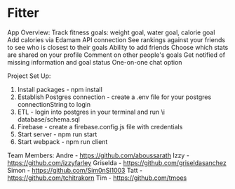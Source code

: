 # Fitter

App Overview:
Track fitness goals: weight goal, water goal, calorie goal
Add calories via Edamam API connection
See rankings against your friends to see who is closest to their goals
Ability to add friends
Choose which stats are shared on your profile
Comment on other people's goals
Get notified of missing information and goal status
One-on-one chat option

Project Set Up:
1. Install packages - npm install
2. Establish Postgres connection - create a .env file for your postgres connectionString to login
3. ETL - login into postgres in your terminal and run \i database/schema.sql
4. Firebase - create a firebase.config.js file with credentials
5. Start server - npm run start
6. Start webpack - npm run client

Team Members: 
Andre - https://github.com/aboussarath 
Izzy - https://github.com/izzyfarley
Griselda - https://github.com/griseldasanchez
Simon - https://github.com/Sim0nSl1003
Tatt - https://github.com/tchitrakorn 
Tim - https://github.com/tmoes 